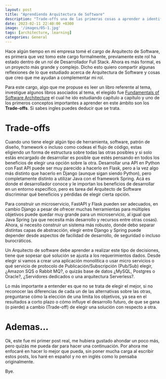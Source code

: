 ```yaml
---
layout: post
title: "Aprendiendo Arquitectura de Software"
description: "Trade-offs una de las primeras cosas a aprender a identificar"
date: 2023-02-11 22:40:00 +0300
image: '/images/05-1.jpg'
tags: [architecture, learning]
categories: General
---
```


Hace algún tiempo en mi empresa tomé el cargo de Arquitecto de Software, es primera que vez tomo este cargo formalmente, previamente este rol ha estado dentro de un rol de Desarrollador Full Stack. Ahora es más formal, es un proyecto más grande y complejo. Dicho esto quiero compartir algunas reflexiones de lo que estudiado acerca de Arquitectura de Software y cosas que creo que me ayudan a complementar mi rol.

Para este cargo, algo que me propuse es leer un libro referente al tema, investigue algunos libros asociados al tema, el elegido fue [Fundamentals of Software Architecture](https://www.oreilly.com/library/view/fundamentals-of-software/9781492043447/) el cual he ido estudiando capítulo a capítulo y uno de los primeros conceptos importantes a aprender en este ámbito son los **Trade-offs**. Si sabes ingles puedes deducir que se trata.

# Trade-offs

Cuando uno tiene elegir algún tipo de herramienta, software, patrón de diseño, framework o incluso como codeas el flujo de código, estas eligiendo un forma de estructura sobre todas las otras posibles y si solo estás encargado de desarrollar es posible que estés pensando en todos los beneficios de elegir una opción sobre la otra. Desarrollar una API en Python con Fast API puede ser muy parecido a hacerlo en Flask, pero a la vez algo más distinto que hacerlo en Django (aunque sigan siendo Python), pero completamente distinto a utilizar Java con el framework Spring. Acá es donde el desarrollador conoce y le importan los beneficios de desarrollar en un entorno específico, pero es tarea del Arquitecto de Software discriminar qué beneficios y pérdidas de elegir cierta opción.

Para construir un microservicio, FastAPI y Flask pueden ser adecuados, en cambio Django a pesar de ofrecer muchas herramientas para múltiples objetivos puede quedar muy grande para un microservicio, al igual que Java Spring (ya que necesita más desarrollo y recursos entre otras cosas). Ahora, si necesito construir un sistema más robusto, donde debo separar distintas capas de abstracción, elegir entre Django y Spring puede depender desde aspectos de facilidad de desarrollo, de seguridad o incluso burocráticos.

Un Arquitecto de software debe aprender a realizar este tipo de decisiones, tiene que sopesar qué solución se ajusta a los requerimientos dados. Desde elegir si vamos a crear una aplicación monolítica o usar micro servicios o qué servicio de protocolo de Publicación/Subscripción (Pub/Sub) elegir, ¿Amazon SQS o Rabbit MQ?, o quizás base de datos ¿MySQL, Postgres o Oracle?, ¿Servidores dedicados o una arquitectura Serverless?.

Lo más importante a entender es que no se trata de elegir el mejor, si no reconocer las diferencias de cada un de las alternativas sobre las otras, preguntarse cómo la elección de una limita los objetivos, ya sea en el resultados a corto plazo o cómo influye el desarrollo futuro, de que se gana (o pierde) a cambio (Trade-off) de elegir una solución con respecto a otra.

# Ademas...

Ok, este fue mi primer post real, me hubiera gustado ahondar un poco más, pero quizás me pueda dar para hacer una continuación. Por ahora me enfocaré en hacer lo mejor que pueda, sin poner mucha carga al escribir estos posts, los haré en español y no en inglés como lo pensaba originalmente.

Bye.
